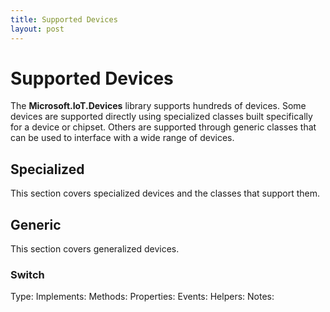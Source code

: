 ```yaml
---
title: Supported Devices
layout: post
---
```

 
# Supported Devices #
The **Microsoft.IoT.Devices** library supports hundreds of devices. Some devices are supported directly using specialized classes built specifically for a device or chipset. Others are supported through generic classes that can be used to interface with a wide range of devices. 

## Specialized ##
This section covers specialized devices and the classes that support them.




## Generic ##
This section covers generalized devices.


### Switch ###

Type:
Implements: 
Methods:
Properties:
Events:
Helpers:
Notes:
